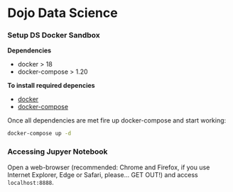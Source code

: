 # Dojo Data Science


### Setup DS Docker Sandbox 

**Dependencies**
- docker > 18
- docker-compose > 1.20

**To install required depencies**
- [docker](https://docs.docker.com/install/)
- [docker-compose](https://docs.docker.com/compose/install/)

Once all dependencies are met fire up docker-compose and start working:

```bash
docker-compose up -d
```

### Accessing Jupyer Notebook

Open a web-browser (recommended: Chrome and Firefox, if you use Internet Explorer, Edge or Safari, please... GET OUT!) and access `localhost:8888`.
